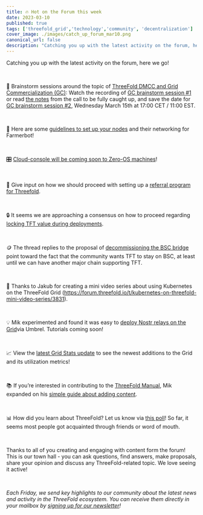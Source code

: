 ```yaml
---
title: 🔥 Hot on the Forum this week
date: 2023-03-10
published: true
tags: ['threefold_grid','technology','community', 'decentralization']
cover_image: ./images/catch_up_forum_mar10.png
canonical_url: false
description: "Catching you up with the latest activity on the forum, here we go!"
---
```


Catching you up with the latest activity on the forum, here we go! 

<br/>

🧠 Brainstorm sessions around the topic of [ThreeFold DMCC and Grid Commercialization (GC)](https://forum.threefold.io/t/grid-commercialisation-brainstorm-call/3808): Watch the recording of [GC brainstorm session #1](https://vimeo.com/805551923/69eec7163f) or read [the notes](https://docs.google.com/document/d/1Iku8ZyrwagxdcLJvbOmTm4OA_QVwV6BC-gtUiCLh2Cs/edit?usp=sharing) from the call to be fully caught up, and save the date for [GC brainstorm session #2](https://forum.threefold.io/t/threefold-dmcc-grid-commercialization-brainstorm-round-two/3835), Wednesday March 15th at 17:00 CET / 11:00 EST.

<br/>

🤖 Here are some [guidelines to set up your nodes](https://forum.threefold.io/t/how-to-prepare-your-farm-for-the-farmerbot-with-wol/3832) and their networking for Farmerbot! 

<br/>

🎛 [Cloud-console will be coming soon to Zero-OS machines](https://forum.threefold.io/t/cloud-console-coming-soon-to-zos-machines/3834)!

<br/>

🌟 Give input on how we should proceed with setting up a [referral program for Threefold](https://forum.threefold.io/t/threefold-referral-program/3809).  

<br/>

🔒 It seems we are approaching a consensus on how to proceed regarding [locking TFT value during deployments](https://forum.threefold.io/t/tft-locked-value-during-deployment/3675/27?u=victoriaobee).

<br/>

🪙 The thread replies to the proposal of [decommissioning the BSC bridge](https://forum.threefold.io/t/decomission-bsc-bridge-and-pegged-token/3813) point toward the fact that the community wants TFT to stay on BSC, at least until we can have another major chain supporting TFT.

<br/>

🎥 Thanks to Jakub for creating a mini video series about using Kubernetes on the ThreeFold Grid (https://forum.threefold.io/t/kubernetes-on-threefold-mini-video-series/3831).

<br/>

💡 Mik experimented and found it was easy to [deploy Nostr relays on the Grid](https://forum.threefold.io/t/threefold-and-nostr-relays/3825)via Umbrel. Tutorials coming soon!

<br/>

📈 View the [latest Grid Stats update](https://forum.threefold.io/t/grid-stats-new-nodes-utilization-overview/3291/45) to see the newest additions to the Grid and its utilization metrics! 

<br/>

📚 If you’re interested in contributing to the [ThreeFold Manual](https://manual.grid.tf/), Mik expanded on his [simple guide about adding content](https://forum.threefold.io/t/contributing-to-the-tf-manual-a-quick-guide/3824).

<br/>

📊 How did you learn about ThreeFold? Let us know via [this poll](https://forum.threefold.io/t/poll-how-did-you-learn-about-threefold/3827)! So far, it seems most people got acquainted through friends or word of mouth.

<br/>

Thanks to all of you creating and engaging with content form the forum! This is our town hall - you can ask questions, find answers, make proposals, share your opinion and discuss any ThreeFold-related topic. We love seeing it active!

<br/>

_Each Friday, we send key highlights to our community about the latest news and activity in the ThreeFold ecosystem. You can receive them directly in your mailbox by [signing up for our newsletter](https://bit.ly/threefoldweekly)!_